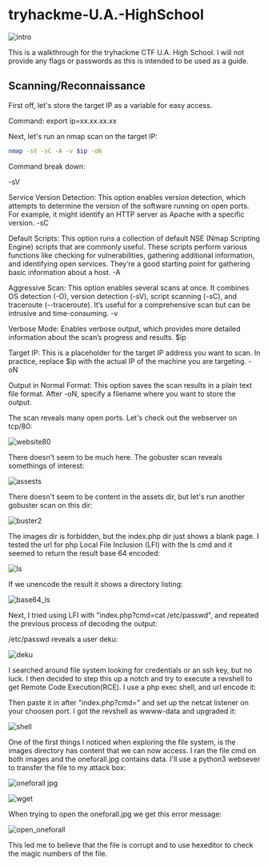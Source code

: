 # tryhackme-U.A.-HighSchool
![intro](https://github.com/user-attachments/assets/a10ad4ac-e9d8-4897-ab87-126f9621d73d)

This is a walkthrough for the tryhackme CTF U.A. High School. I will not provide any flags or passwords as this is intended to be used as a guide. 

## Scanning/Reconnaissance

First off, let's store the target IP as a variable for easy access.

Command: export ip=xx.xx.xx.xx

Next, let's run an nmap scan on the target IP:
```bash
nmap -sV -sC -A -v $ip -oN
```

Command break down:

-sV

Service Version Detection: This option enables version detection, which attempts to determine the version of the software running on open ports. For example, it might identify an HTTP server as Apache with a specific version.
-sC

Default Scripts: This option runs a collection of default NSE (Nmap Scripting Engine) scripts that are commonly useful. These scripts perform various functions like checking for vulnerabilities, gathering additional information, and identifying open services. They’re a good starting point for gathering basic information about a host.
-A

Aggressive Scan: This option enables several scans at once. It combines OS detection (-O), version detection (-sV), script scanning (-sC), and traceroute (--traceroute). It’s useful for a comprehensive scan but can be intrusive and time-consuming.
-v

Verbose Mode: Enables verbose output, which provides more detailed information about the scan’s progress and results.
$ip

Target IP: This is a placeholder for the target IP address you want to scan. In practice, replace $ip with the actual IP of the machine you are targeting.
-oN

Output in Normal Format: This option saves the scan results in a plain text file format. After -oN, specify a filename where you want to store the output.

The scan reveals many open ports. Let's check out the webserver on tcp/80:

![website80](https://github.com/user-attachments/assets/37f54b95-96ad-4772-aa43-37831f79491c)

There doesn't seem to be much here. The gobuster scan reveals somethings of interest:

![assests](https://github.com/user-attachments/assets/ffff1c62-a5c8-43f3-8e89-0054c4f9cc46)

There doesn't seem to be content in the assets dir, but let's run another gobuster scan on this dir:

![buster2](https://github.com/user-attachments/assets/af5bc092-39a7-482e-97b3-831510da8fff)

The images dir is forbidden, but the index.php dir just shows a blank page. I tested the url for php Local File Inclusion (LFI) with the ls cmd and it seemed to return the result base 64 encoded:

![ls](https://github.com/user-attachments/assets/ab93eefa-1ba7-4ba8-9545-b22e60cade82)

If we unencode the result it shows a directory listing:

![base64_ls](https://github.com/user-attachments/assets/0aca6969-1403-4c50-8c2f-071492f4a6ac)

Next, I tried using LFI with "index.php?cmd=cat /etc/passwd", and repeated the previous process of decoding the output:

/etc/passwd reveals a user deku:

![deku](https://github.com/user-attachments/assets/805e16cb-0308-45d5-b6cd-edcc6dd1b065)

I searched around file system looking for credentials or an ssh key, but no luck. 
I then decided to step this up a notch and try to execute a revshell to get Remote Code Execution(RCE). 
I use a php exec shell, and url encode it:

Then paste it in after "index.php?cmd=" and set up the netcat listener on your choosen port.
I got the revshell as wwww-data and upgraded it:

![shell](https://github.com/user-attachments/assets/cbf9f742-e95a-4fab-bf0e-0430c6cb6291)

One of the first things I noticed when exploring the file system, is the images directory has content that we can now access. I ran the file cmd on both images and the oneforall.jpg contains data. I'll use a python3 websever to transfer the file to my attack box:

![oneforall jpg](https://github.com/user-attachments/assets/f2096009-4378-4181-90ec-0acf0cab0288)

![wget](https://github.com/user-attachments/assets/7fb0c16c-5478-441f-8f14-3673772a680a)

When trying to open the oneforall.jpg we get this error message:

![open_oneforall](https://github.com/user-attachments/assets/f5a1ef06-505b-448b-a118-ba621ce5b7d7)

This led me to believe that the file is corrupt and to use hexeditor to check the magic numbers of the file.








